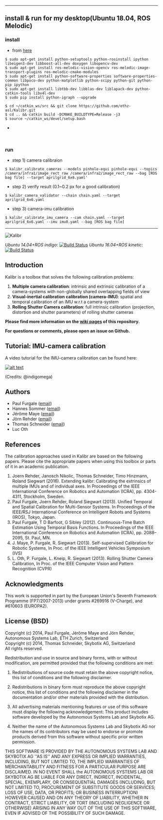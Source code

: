 ***
## install & run for my desktop(Ubuntu 18.04, ROS Melodic)
### install 
+ from [here](https://blog.csdn.net/weixin_43715197/article/details/106730297)
```
$ sudo apt-get install python-setuptools python-rosinstall ipython libeigen3-dev libboost-all-dev doxygen libopencv-dev
$ sudo apt-get install ros-melodic-vision-opencv ros-melodic-image-transport-plugins ros-melodic-cmake-modules 
$ sudo apt-get install python-software-properties software-properties-common libpoco-dev python-matplotlib python-scipy python-git python-pip ipython 
$ sudo apt-get install libtbb-dev libblas-dev liblapack-dev python-catkin-tools libv4l-dev
$ sudo pip install python-igraph --upgrade

$ cd ~/catkin_ws/src && git clone https://github.com/ethz-asl/Kalibr.git
$ cd .. && catkin build -DCMAKE_BUILDTYPE=Release -j3
$ source ~/catkin_ws/devel/setup.bash
```
-
<br>

### run
+ step 1) camera calibraion
```
$ kalibr_calibrate_cameras --models pinhole-equi pinhole-equi --topics /camera/infra1/image_rect_raw /camera/infra2/image_rect_raw --bag [ROS bag file] --target aprilgrid_6x6.yaml'
```
+ step 2) verify result (0.1~0.2 px for a good calibration)
```
$ kalibr_camera_validator --chain chain.yaml --target aprilgrid_6x6.yaml
```
+ step 3) camera-imu calibration
```
$ kalibr_calibrate_imu_camera --cam chain.yaml --target aprilgrid_6x6.yaml --imu imu0.yaml --bag [ROS bag file]
```
***

![Kalibr](https://raw.githubusercontent.com/wiki/ethz-asl/kalibr/images/kalibr_small.png)

*Ubuntu 14.04+ROS indigo*: [![Build Status](https://jenkins.asl.ethz.ch/buildStatus/icon?job=kalibr_weekly/label=ubuntu-trusty)](https://jenkins.asl.ethz.ch/job/kalibr_weekly/label=ubuntu-trusty/) *Ubuntu 16.04+ROS kinetic*: [![Build Status](https://jenkins.asl.ethz.ch/buildStatus/icon?job=kalibr_weekly/label=ubuntu-trusty)](https://jenkins.asl.ethz.ch/job/kalibr_weekly/label=ubuntu-xenial/)

## Introduction
Kalibr is a toolbox that solves the following calibration problems:

1. **Multiple camera calibration**: 
    intrinsic and extrinsic calibration of a camera-systems with non-globally shared overlapping fields of view
1. **Visual-inertial calibration calibration (camera-IMU)**:
    spatial and temporal calibration of an IMU w.r.t a camera-system
1. **Rolling Shutter Camera calibration**:
    full intrinsic calibration (projection, distortion and shutter parameters) of rolling shutter cameras


**Please find more information on the [wiki pages](https://github.com/ethz-asl/kalibr/wiki) of this repository.**

**For questions or comments, please open an issue on Github.**

## Tutorial: IMU-camera calibration
A video tutorial for the IMU-camera calibration can be found here:

[![alt text](https://user-images.githubusercontent.com/5337083/44033014-50208b8a-9f09-11e8-8e9a-d7d6d3c69d97.png)](https://m.youtube.com/watch?v=puNXsnrYWTY "imu cam calib")

(Credits: @indigomega)

## Authors
* Paul Furgale ([email](paul.furgale@mavt.ethz.ch))
* Hannes Sommer ([email](hannes.sommer@mavt.ethz.ch))
* Jérôme Maye ([email](jerome.maye@mavt.ethz.ch))
* Jörn Rehder ([email](joern.rehder@mavt.ethz.ch))
* Thomas Schneider ([email](schneith@ethz.ch))
* Luc Oth

## References
The calibration approaches used in Kalibr are based on the following papers. Please cite the appropriate papers when using this toolbox or parts of it in an academic publication.

1. <a name="joern1"></a>Joern Rehder, Janosch Nikolic, Thomas Schneider, Timo Hinzmann, Roland Siegwart (2016). Extending kalibr: Calibrating the extrinsics of multiple IMUs and of individual axes. In Proceedings of the IEEE International Conference on Robotics and Automation (ICRA), pp. 4304-4311, Stockholm, Sweden.
1. <a name="paul1"></a>Paul Furgale, Joern Rehder, Roland Siegwart (2013). Unified Temporal and Spatial Calibration for Multi-Sensor Systems. In Proceedings of the IEEE/RSJ International Conference on Intelligent Robots and Systems (IROS), Tokyo, Japan.
1. <a name="paul2"></a>Paul Furgale, T D Barfoot, G Sibley (2012). Continuous-Time Batch Estimation Using Temporal Basis Functions. In Proceedings of the IEEE International Conference on Robotics and Automation (ICRA), pp. 2088–2095, St. Paul, MN.
1. <a name="jmaye"></a> J. Maye, P. Furgale, R. Siegwart (2013). Self-supervised Calibration for Robotic Systems, In Proc. of the IEEE Intelligent Vehicles Symposium (IVS)
1. <a name="othlu"></a>L. Oth, P. Furgale, L. Kneip, R. Siegwart (2013). Rolling Shutter Camera Calibration, In Proc. of the IEEE Computer Vision and Pattern Recognition (CVPR)

## Acknowledgments
This work is supported in part by the European Union's Seventh Framework Programme (FP7/2007-2013) under grants #269916 (V-Charge), and #610603 (EUROPA2).

## License (BSD)
Copyright (c) 2014, Paul Furgale, Jérôme Maye and Jörn Rehder, Autonomous Systems Lab, ETH Zurich, Switzerland<br>
Copyright (c) 2014, Thomas Schneider, Skybotix AG, Switzerland<br>
All rights reserved.<br>

Redistribution and use in source and binary forms, with or without modification, are permitted provided that the following conditions are met:

1. Redistributions of source code must retain the above copyright notice, this list of conditions and the following disclaimer.

1. Redistributions in binary form must reproduce the above copyright notice, this list of conditions and the following disclaimer in the documentation and/or other materials provided with the distribution.

1. All advertising materials mentioning features or use of this software must display the following acknowledgement: This product includes software developed by the Autonomous Systems Lab and Skybotix AG.

1. Neither the name of the Autonomous Systems Lab and Skybotix AG nor the names of its contributors may be used to endorse or promote products derived from this software without specific prior written permission.

THIS SOFTWARE IS PROVIDED BY THE AUTONOMOUS SYSTEMS LAB AND SKYBOTIX AG ''AS IS'' AND ANY EXPRESS OR IMPLIED WARRANTIES, INCLUDING, BUT NOT LIMITED TO, THE IMPLIED WARRANTIES OF MERCHANTABILITY AND FITNESS FOR A PARTICULAR PURPOSE ARE DISCLAIMED. IN NO EVENT SHALL the AUTONOMOUS SYSTEMS LAB OR SKYBOTIX AG BE LIABLE FOR ANY DIRECT, INDIRECT, INCIDENTAL, SPECIAL, EXEMPLARY, OR CONSEQUENTIAL DAMAGES (INCLUDING, BUT NOT LIMITED TO, PROCUREMENT OF SUBSTITUTE GOODS OR SERVICES; LOSS OF USE, DATA, OR PROFITS; OR BUSINESS INTERRUPTION) HOWEVER CAUSED AND ON ANY THEORY OF LIABILITY, WHETHER IN CONTRACT, STRICT LIABILITY, OR TORT (INCLUDING NEGLIGENCE OR OTHERWISE) ARISING IN ANY WAY OUT OF THE USE OF THIS SOFTWARE, EVEN IF ADVISED OF THE POSSIBILITY OF SUCH DAMAGE.
